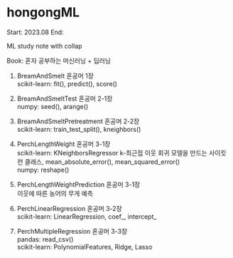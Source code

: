 # hongongML

Start: 2023.08
End:

ML study note with collap

Book: 혼자 공부하는 머신러닝 + 딥러닝

1. BreamAndSmelt 혼공머 1장
  <br/>scikit-learn: fit(), predict(), score()

2. BreamAndSmeltTest 혼공머 2-1장
  <br/>numpy: seed(), arange()

3. BreamAndSmeltPretreatment 혼공머 2-2장
  <br/>scikit-learn: train_test_split(), kneighbors()

4. PerchLengthWeight 혼공머 3-1장
  <br/>scikit-learn: KNeighborsRegressor k-최근접 이웃 회귀 모델을 만드는 사이킷런 클래스, mean_absolute_error(), mean_squared_error()
  <br/>numpy: reshape()

4. PerchLengthWeightPrediction 혼공머 3-1장
   <br/>이웃에 따른 농어의 무게 예측

6. PerchLinearRegression 혼공머 3-2장
   <br/>scikit-learn: LinearRegression, coef_, intercept_

7. PerchMultipleRegression 혼공머 3-3장
   <br/>pandas: read_csv()
   <br/>scikit-learn: PolynomialFeatures, Ridge, Lasso
